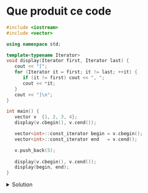 # Que produit ce code

~~~cpp
#include <iostream>
#include <vector>

using namespace std;

template<typename Iterator>
void display(Iterator first, Iterator last) {
   cout << "[";
   for (Iterator it = first; it != last; ++it) {
      if (it != first) cout << ", ";
      cout << *it;
   }
   cout << "]\n";
}

int main() {
   vector v  {1, 2, 3, 4};
   display(v.cbegin(), v.cend());

   vector<int>::const_iterator begin = v.cbegin();
   vector<int>::const_iterator end   = v.cend();

   v.push_back(5);
   
   display(v.cbegin(), v.cend());
   display(begin, end);
}
~~~

<details>
<summary>Solution</summary>

Le vecteur ayant grandi (passé de 4 à 5 éléments), la **capacité a été ajustée** et l' **emplacement mémoire de la partie `data` du vecteur a changé**.

⚠️ Les deux itérateurs déclarés `begin` et `end` existent toujours mais n'ont pas été mis à jour !!

~~~
[1, 2, 3, 4]
[1, 2, 3, 4, 5]
[-595935184, 3613, 2043, 0] // indéterminé
~~~

**Ecrire le code nécessaire pour démontrer le problème.**

<details>
<summary>Solution</summary>


~~~cpp
#include <iostream>
#include <vector>

using namespace std;

template<typename Iterator>
void display(Iterator first, Iterator last) {
   cout << "[";
   for (Iterator it = first; it != last; ++it) {
      if (it != first) cout << ", ";
      cout << *it;
   }
   cout << "]\n";
}

template <typename T>
void display_details(const vector<T>& v) {
   cout << "taille   : " << v.size()      << endl;
   cout << "capacity : " << v.capacity()  << endl;
   cout << "data     : " << v.data()      << endl;
   cout << endl;
}

int main() {
   vector v  {1, 2, 3, 4};
   display(v.cbegin(), v.cend());

   vector<int>::const_iterator begin = v.cbegin();
   vector<int>::const_iterator end   = v.cend();

   cout << endl;
   cout << "AVANT insertion" << endl;
   display_details(v);
   v.push_back(5);

   cout << "APRES insertion" << endl;
   display_details(v);

   cout << "itérations" << endl;
   display(v.cbegin(), v.cend());
   display(begin, end);

   cout << endl;
   cout << "v.begin(): " << &(*v.cbegin()) << endl;
   cout << "begin    : " << &(*begin)      << endl;
}
~~~

qui produit

~~~
[1, 2, 3, 4]

AVANT insertion
taille   : 4
capacity : 4
data     : 0x600003994030

APRES insertion
taille   : 5
capacity : 8
data     : 0x600003b911e0

itérations
[1, 2, 3, 4, 5]
[-499695568, 2366, 2043, 0]

v.begin(): 0x600003b911e0
begin    : 0x600003994030
~~~

</details>
</details>
